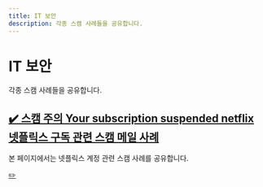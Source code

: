 ```yaml
---
title: IT 보안
description: 각종 스캠 사례들을 공유합니다. 
---
```



IT 보안
===


각종 스캠 사례들을 공유합니다.





[✔️ 스캠 주의 Your subscription suspended netflix 넷플릭스 구독 관련 스캠 메일 사례](001_netflix_subscription_scam.html '본 페이지에서는 넷플릭스 계정 관련 스캠 사례를 공유합니다. ')
---


본 페이지에서는 넷플릭스 계정 관련 스캠 사례를 공유합니다. 




[✏️ ](https://www.github.com/boyinblue/boyinblue.github.io/edit/main/020_security/index.md '수정하기')

